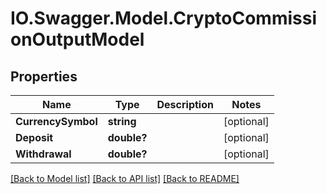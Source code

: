 # IO.Swagger.Model.CryptoCommissionOutputModel
## Properties

Name | Type | Description | Notes
------------ | ------------- | ------------- | -------------
**CurrencySymbol** | **string** |  | [optional] 
**Deposit** | **double?** |  | [optional] 
**Withdrawal** | **double?** |  | [optional] 

[[Back to Model list]](../README.md#documentation-for-models) [[Back to API list]](../README.md#documentation-for-api-endpoints) [[Back to README]](../README.md)

